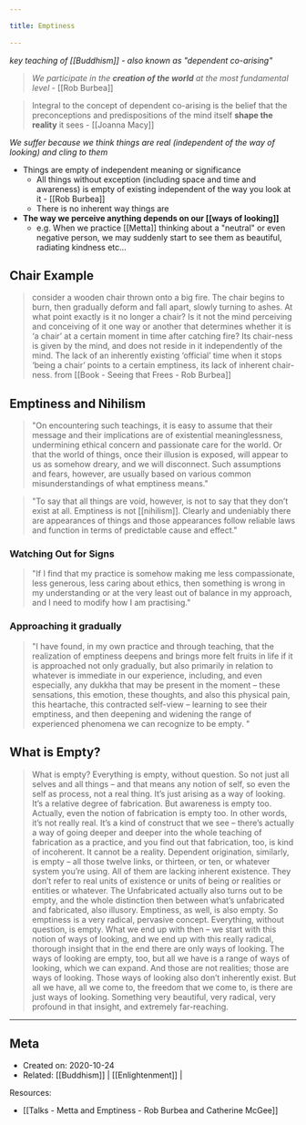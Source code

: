 ```yaml
---
title: Emptiness 
---
```

*key teaching of [[Buddhism]] - also known as "dependent co-arising"*

> *We participate in the **creation of the world** at the most fundamental level* - [[Rob Burbea]]

> Integral to the concept of dependent co-arising is the belief that the preconceptions and predispositions of the mind itself **shape the reality** it sees - [[Joanna Macy]]

*We suffer because we think things are real (independent of the way of looking) and cling to them* 

- Things are empty of independent meaning or significance
	- All things without exception (including space and time and awareness) is empty of existing independent of the way you look at it - [[Rob Burbea]]
	- There is no inherent way things are
- **The way we perceive anything depends on our [[ways of looking]]**
	- e.g. When we practice [[Metta]] thinking about a "neutral" or even negative person, we may suddenly start to see them as beautiful, radiating kindness etc...

## Chair Example
> consider a wooden chair thrown onto a big fire. The chair begins to burn, then gradually deform and fall apart, slowly turning to ashes. At what point exactly is it no longer a chair? Is it not the mind perceiving and conceiving of it one way or another that determines whether it is ‘a chair’ at a certain moment in time after catching fire? Its chair-ness is given by the mind, and does not reside in it independently of the mind. The lack of an inherently existing ‘official’ time when it stops ‘being a chair’ points to a certain emptiness, its lack of inherent chair-ness.
from [[Book - Seeing that Frees - Rob Burbea]]

## Emptiness and Nihilism
> "On encountering such teachings, it is easy to assume that their message and their implications are of existential meaninglessness, undermining ethical concern and passionate care for the world. Or that the world of things, once their illusion is exposed, will appear to us as somehow dreary, and we will disconnect. Such assumptions and fears, however, are usually based on various common misunderstandings of what emptiness means."

> "To say that all things are void, however, is not to say that they don’t exist at all. Emptiness is not [[nihilism]]. Clearly and undeniably there are appearances of things and those appearances follow reliable laws and function in terms of predictable cause and effect."

### Watching Out for Signs
> "If I find that my practice is somehow making me less compassionate, less generous, less caring about ethics, then something is wrong in my understanding or at the very least out of balance in my approach, and I need to modify how I am practising."

### Approaching it gradually
> "I have found, in my own practice and through teaching, that the realization of emptiness deepens and brings more felt fruits in life if it is approached not only gradually, but also primarily in relation to whatever is immediate in our experience, including, and even especially, any dukkha that may be present in the moment – these sensations, this emotion, these thoughts, and also this physical pain, this heartache, this contracted self-view – learning to see their emptiness, and then deepening and widening the range of experienced phenomena we can recognize to be empty. "

## What is Empty?
> What is empty? Everything is empty, without question. So not just all selves and all things – and that means any notion of self, so even the self as process, not a real thing. It’s just arising as a way of looking. It’s a relative degree of fabrication. But awareness is empty too. Actually, even the notion of fabrication is empty too. In other words, it’s not really real. It’s a kind of construct that we see – there’s actually a way of going deeper and deeper into the whole teaching of fabrication as a practice, and you find out that fabrication, too, is kind of incoherent. It cannot be a reality. Dependent origination, similarly, is empty – all those twelve links, or thirteen, or ten, or whatever system you’re using. All of them are lacking inherent existence. They don’t refer to real units of existence or units of being or realities or entities or whatever. The Unfabricated actually also turns out to be empty, and the whole distinction then between what’s unfabricated and fabricated, also illusory. Emptiness, as well, is also empty. So emptiness is a very radical, pervasive concept. Everything, without question, is empty. What we end up with then – we start with this notion of ways of looking, and we end up with this really radical, thorough insight that in the end there are only ways of looking. The ways of looking are empty, too, but all we have is a range of ways of looking, which we can expand. And those are not realities; those are ways of looking. Those ways of looking also don’t inherently exist. But all we have, all we come to, the freedom that we come to, is there are just ways of looking. Something very beautiful, very radical, very profound in that insight, and extremely far-reaching.


-------------------
## Meta
- Created on: 2020-10-24
- Related: [[Buddhism]] | [[Enlightenment]] |

Resources:
-  [[Talks - Metta and Emptiness - Rob Burbea and Catherine McGee]]

